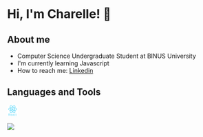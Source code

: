 # Hi, I'm Charelle! 👋

## About me
- Computer Science Undergraduate Student at BINUS University
- I'm currently learning Javascript
- How to reach me: [Linkedin](https://www.linkedin.com/in/charelle-grace-winarto-055394298?utm_source=share&utm_campaign=share_via&utm_content=profile&utm_medium=android_app)

## Languages and Tools
<p align="left">
  <img src="https://raw.githubusercontent.com/devicons/devicon/master/icons/react/react-original-wordmark.svg" alt="react" width="25" height="25" />
</p>
<img align="left" width=30% src="https://github-readme-stats.vercel.app/api/top-langs/?username=anuraghazra&layout=compact">

<!--
**charellegw/charellegw** is a ✨ _special_ ✨ repository because its `README.md` (this file) appears on your GitHub profile.

Here are some ideas to get you started:

- 🔭 I’m currently working on ...
- 🌱 I’m currently learning ...
- 👯 I’m looking to collaborate on ...
- 🤔 I’m looking for help with ...
- 💬 Ask me about ...
- 📫 How to reach me: ...
- 😄 Pronouns: ...
- ⚡ Fun fact: ...
-->
